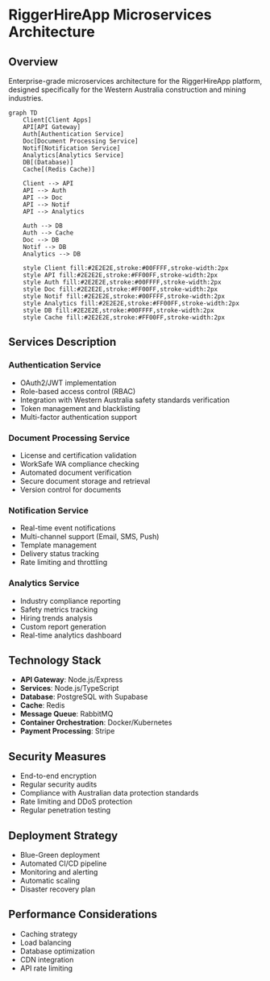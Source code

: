 # RiggerHireApp Microservices Architecture

## Overview
Enterprise-grade microservices architecture for the RiggerHireApp platform, designed specifically for the Western Australia construction and mining industries.

```mermaid
graph TD
    Client[Client Apps]
    API[API Gateway]
    Auth[Authentication Service]
    Doc[Document Processing Service]
    Notif[Notification Service]
    Analytics[Analytics Service]
    DB[(Database)]
    Cache[(Redis Cache)]
    
    Client --> API
    API --> Auth
    API --> Doc
    API --> Notif
    API --> Analytics
    
    Auth --> DB
    Auth --> Cache
    Doc --> DB
    Notif --> DB
    Analytics --> DB
    
    style Client fill:#2E2E2E,stroke:#00FFFF,stroke-width:2px
    style API fill:#2E2E2E,stroke:#FF00FF,stroke-width:2px
    style Auth fill:#2E2E2E,stroke:#00FFFF,stroke-width:2px
    style Doc fill:#2E2E2E,stroke:#FF00FF,stroke-width:2px
    style Notif fill:#2E2E2E,stroke:#00FFFF,stroke-width:2px
    style Analytics fill:#2E2E2E,stroke:#FF00FF,stroke-width:2px
    style DB fill:#2E2E2E,stroke:#00FFFF,stroke-width:2px
    style Cache fill:#2E2E2E,stroke:#FF00FF,stroke-width:2px
```

## Services Description

### Authentication Service
- OAuth2/JWT implementation
- Role-based access control (RBAC)
- Integration with Western Australia safety standards verification
- Token management and blacklisting
- Multi-factor authentication support

### Document Processing Service
- License and certification validation
- WorkSafe WA compliance checking
- Automated document verification
- Secure document storage and retrieval
- Version control for documents

### Notification Service
- Real-time event notifications
- Multi-channel support (Email, SMS, Push)
- Template management
- Delivery status tracking
- Rate limiting and throttling

### Analytics Service
- Industry compliance reporting
- Safety metrics tracking
- Hiring trends analysis
- Custom report generation
- Real-time analytics dashboard

## Technology Stack

- **API Gateway**: Node.js/Express
- **Services**: Node.js/TypeScript
- **Database**: PostgreSQL with Supabase
- **Cache**: Redis
- **Message Queue**: RabbitMQ
- **Container Orchestration**: Docker/Kubernetes
- **Payment Processing**: Stripe

## Security Measures

- End-to-end encryption
- Regular security audits
- Compliance with Australian data protection standards
- Rate limiting and DDoS protection
- Regular penetration testing

## Deployment Strategy

- Blue-Green deployment
- Automated CI/CD pipeline
- Monitoring and alerting
- Automatic scaling
- Disaster recovery plan

## Performance Considerations

- Caching strategy
- Load balancing
- Database optimization
- CDN integration
- API rate limiting
